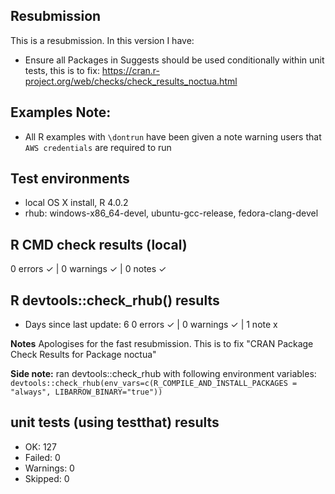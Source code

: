 ## Resubmission
This is a resubmission. In this version I have:
* Ensure all Packages in Suggests should be used conditionally within unit tests, this is to fix: https://cran.r-project.org/web/checks/check_results_noctua.html

## Examples Note:
* All R examples with `\dontrun` have been given a note warning users that `AWS credentials` are required to run

## Test environments
* local OS X install, R 4.0.2
* rhub: windows-x86_64-devel, ubuntu-gcc-release, fedora-clang-devel

## R CMD check results (local)
0 errors ✓ | 0 warnings ✓ | 0 notes ✓

## R devtools::check_rhub() results
*  Days since last update: 6
0 errors ✓ | 0 warnings ✓ | 1 note x

**Notes**
Apologises for the fast resubmission. This is to fix "CRAN Package Check Results for Package noctua"

**Side note:** ran devtools::check_rhub with following environment variables:
`devtools::check_rhub(env_vars=c(R_COMPILE_AND_INSTALL_PACKAGES = "always", LIBARROW_BINARY="true"))`

## unit tests (using testthat) results
* OK:       127
* Failed:   0
* Warnings: 0
* Skipped:  0
